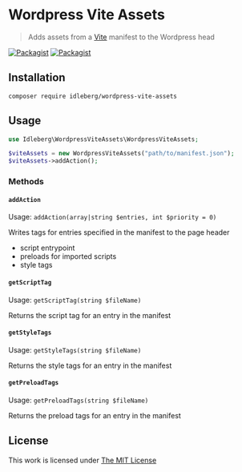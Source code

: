 # Wordpress Vite Assets

> Adds assets from a [Vite](https://vitejs.dev/) manifest to the Wordpress head

[![Packagist](https://flat.badgen.net/packagist/license/idleberg/wordpress-vite-assets)](https://packagist.org/packages/idleberg/wordpress-vite-assets)
[![Packagist](https://flat.badgen.net/packagist/v/idleberg/wordpress-vite-assets)](https://packagist.org/packages/idleberg/wordpress-vite-assets)

## Installation

`composer require idleberg/wordpress-vite-assets`

## Usage

```php
use Idleberg\WordpressViteAssets\WordpressViteAssets;

$viteAssets = new WordpressViteAssets("path/to/manifest.json");
$viteAssets->addAction();
```

### Methods

#### `addAction`

Usage: `addAction(array|string $entries, int $priority = 0)`

Writes tags for entries specified in the manifest to the page header

- script entrypoint
- preloads for imported scripts
- style tags

#### `getScriptTag`

Usage: `getScriptTag(string $fileName)`

Returns the script tag for an entry in the manifest

#### `getStyleTags`

Usage: `getStyleTags(string $fileName)`

Returns the style tags for an entry in the manifest

#### `getPreloadTags`

Usage: `getPreloadTags(string $fileName)`

Returns the preload tags for an entry in the manifest

## License

This work is licensed under [The MIT License](LICENSE)
